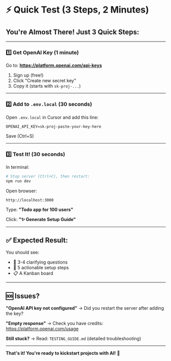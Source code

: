 # ⚡ Quick Test (3 Steps, 2 Minutes)

## You're Almost There! Just 3 Quick Steps:

---

### 1️⃣ Get OpenAI Key (1 minute)

Go to: **https://platform.openai.com/api-keys**

1. Sign up (free!)
2. Click "Create new secret key"
3. Copy it (starts with `sk-proj-...`)

---

### 2️⃣ Add to `.env.local` (30 seconds)

Open `.env.local` in Cursor and add this line:

```env
OPENAI_API_KEY=sk-proj-paste-your-key-here
```

Save (Ctrl+S)

---

### 3️⃣ Test It! (30 seconds)

In terminal:
```bash
# Stop server (Ctrl+C), then restart:
npm run dev
```

Open browser:
```
http://localhost:3000
```

Type: **"Todo app for 100 users"**

Click: **"✨ Generate Setup Guide"**

---

## ✅ Expected Result:

You should see:
- 🤔 3-4 clarifying questions
- 📝 5 actionable setup steps
- 📋 A Kanban board

---

## 🆘 Issues?

**"OpenAI API key not configured"**
→ Did you restart the server after adding the key?

**"Empty response"**
→ Check you have credits: https://platform.openai.com/usage

**Still stuck?**
→ Read: `TESTING_GUIDE.md` (detailed troubleshooting)

---

**That's it! You're ready to kickstart projects with AI!** 🚀

